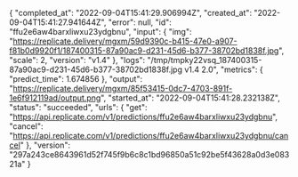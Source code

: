 {
  "completed_at": "2022-09-04T15:41:29.906994Z",
  "created_at": "2022-09-04T15:41:27.941644Z",
  "error": null,
  "id": "ffu2e6aw4barxliwxu23ydgbnu",
  "input": {
    "img": "https://replicate.delivery/mgxm/59d9390c-b415-47e0-a907-f81b0d9920f1/187400315-87a90ac9-d231-45d6-b377-38702bd1838f.jpg",
    "scale": 2,
    "version": "v1.4"
  },
  "logs": "/tmp/tmpky22vsq_187400315-87a90ac9-d231-45d6-b377-38702bd1838f.jpg v1.4 2.0",
  "metrics": {
    "predict_time": 1.674856
  },
  "output": "https://replicate.delivery/mgxm/85f53415-0dc7-4703-891f-1e6f912119ad/output.png",
  "started_at": "2022-09-04T15:41:28.232138Z",
  "status": "succeeded",
  "urls": {
    "get": "https://api.replicate.com/v1/predictions/ffu2e6aw4barxliwxu23ydgbnu",
    "cancel": "https://api.replicate.com/v1/predictions/ffu2e6aw4barxliwxu23ydgbnu/cancel"
  },
  "version": "297a243ce8643961d52f745f9b6c8c1bd96850a51c92be5f43628a0d3e08321a"
}
